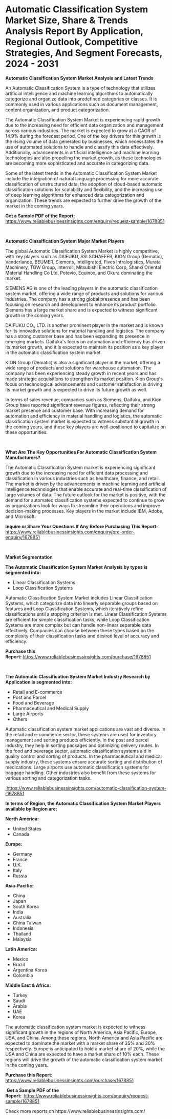 <p><h1>Automatic Classification System Market Size, Share & Trends Analysis Report By Application, Regional Outlook, Competitive Strategies, And Segment Forecasts, 2024 - 2031</h1></p><p><strong>Automatic Classification System Market Analysis and Latest Trends</strong></p>
<p><p>An Automatic Classification System is a type of technology that utilizes artificial intelligence and machine learning algorithms to automatically categorize and organize data into predefined categories or classes. It is commonly used in various applications such as document management, content organization, and product categorization.</p><p>The Automatic Classification System Market is experiencing rapid growth due to the increasing need for efficient data organization and management across various industries. The market is expected to grow at a CAGR of 14.9% during the forecast period. One of the key drivers for this growth is the rising volume of data generated by businesses, which necessitates the use of automated solutions to handle and classify this data effectively. Additionally, advancements in artificial intelligence and machine learning technologies are also propelling the market growth, as these technologies are becoming more sophisticated and accurate in categorizing data.</p><p>Some of the latest trends in the Automatic Classification System Market include the integration of natural language processing for more accurate classification of unstructured data, the adoption of cloud-based automatic classification solutions for scalability and flexibility, and the increasing use of deep learning algorithms for enhanced data categorization and organization. These trends are expected to further drive the growth of the market in the coming years.</p></p>
<p><strong>Get a Sample PDF of the Report:&nbsp;</strong> <a href="https://www.reliablebusinessinsights.com/enquiry/request-sample/1678851">https://www.reliablebusinessinsights.com/enquiry/request-sample/1678851</a></p>
<p>&nbsp;</p>
<p><strong>Automatic Classification System Major Market Players</strong></p>
<p><p>The global Automatic Classification System Market is highly competitive, with key players such as DAIFUKU, SSI SCHAEFER, KION Group (Dematic), Vanderlande, BEUMER, Siemens, Intelligrated, Fives Intralogistics, Murata Machinery, TGW Group, Interroll, Mitsubishi Electric Corp, Shanxi Oriental Material Handling Co Ltd, Potevio, Equinox, and Okura dominating the market.</p><p>SIEMENS AG is one of the leading players in the automatic classification system market, offering a wide range of products and solutions for various industries. The company has a strong global presence and has been focusing on research and development to enhance its product portfolio. Siemens has a large market share and is expected to witness significant growth in the coming years.</p><p>DAIFUKU CO., LTD. is another prominent player in the market and is known for its innovative solutions for material handling and logistics. The company has a strong customer base and has been expanding its presence in emerging markets. Daifuku's focus on automation and efficiency has driven its market growth, and it is expected to maintain its position as a key player in the automatic classification system market.</p><p>KION Group (Dematic) is also a significant player in the market, offering a wide range of products and solutions for warehouse automation. The company has been experiencing steady growth in recent years and has made strategic acquisitions to strengthen its market position. Kion Group's focus on technological advancements and customer satisfaction is driving its market growth and is expected to drive its future growth as well.</p><p>In terms of sales revenue, companies such as Siemens, Daifuku, and Kion Group have reported significant revenue figures, reflecting their strong market presence and customer base. With increasing demand for automation and efficiency in material handling and logistics, the automatic classification system market is expected to witness substantial growth in the coming years, and these key players are well-positioned to capitalize on these opportunities.</p></p>
<p>&nbsp;</p>
<p><strong>What Are The Key Opportunities For Automatic Classification System Manufacturers?</strong></p>
<p><p>The Automatic Classification System market is experiencing significant growth due to the increasing need for efficient data processing and classification in various industries such as healthcare, finance, and retail. The market is driven by the advancements in machine learning and artificial intelligence technologies that enable accurate and real-time classification of large volumes of data. The future outlook for the market is positive, with the demand for automated classification systems expected to continue to grow as organizations look for ways to streamline their operations and improve decision-making processes. Key players in the market include IBM, Adobe, and Microsoft.</p></p>
<p><strong>Inquire or Share Your Questions If Any Before Purchasing This Report:</strong> <a href="https://www.reliablebusinessinsights.com/enquiry/pre-order-enquiry/1678851">https://www.reliablebusinessinsights.com/enquiry/pre-order-enquiry/1678851</a></p>
<p>&nbsp;</p>
<p><strong>Market Segmentation</strong></p>
<p><strong>The Automatic Classification System Market Analysis by types is segmented into:</strong></p>
<p><ul><li>Linear Classification Systems</li><li>Loop Classification Systems</li></ul></p>
<p><p>Automatic Classification System Market includes Linear Classification Systems, which categorize data into linearly separable groups based on features and Loop Classification Systems, which iteratively refine classifications until a stopping criterion is met. Linear Classification Systems are efficient for simple classification tasks, while Loop Classification Systems are more complex but can handle non-linear separable data effectively. Companies can choose between these types based on the complexity of their classification tasks and desired level of accuracy and efficiency.</p></p>
<p><strong>Purchase this Report:&nbsp;</strong><a href="https://www.reliablebusinessinsights.com/purchase/1678851">https://www.reliablebusinessinsights.com/purchase/1678851</a></p>
<p>&nbsp;</p>
<p><strong>The Automatic Classification System Market Industry Research by Application is segmented into:</strong></p>
<p><ul><li>Retail and E-commerce</li><li>Post and Parcel</li><li>Food and Beverage</li><li>Pharmaceutical and Medical Supply</li><li>Large Airports</li><li>Others</li></ul></p>
<p><p>Automatic classification system market applications are vast and diverse. In the retail and e-commerce sector, these systems are used for inventory management and sorting products efficiently. In the post and parcel industry, they help in sorting packages and optimizing delivery routes. In the food and beverage sector, automatic classification systems aid in quality control and sorting of products. In the pharmaceutical and medical supply industry, these systems ensure accurate sorting and distribution of medications. Large airports use automatic classification systems for baggage handling. Other industries also benefit from these systems for various sorting and categorization tasks.</p></p>
<p><a href="https://www.reliablebusinessinsights.com/automatic-classification-system-r1678851">&nbsp;https://www.reliablebusinessinsights.com/automatic-classification-system-r1678851</a></p>
<p><strong>In terms of Region, the Automatic Classification System Market Players available by Region are:</strong></p>
<p>
    <p> <strong> North America: </strong>
        <ul>
            <li>United States</li>
            <li>Canada</li>
        </ul>
        </p> 
    <p> <strong> Europe: </strong>
        <ul>
            <li>Germany</li>
            <li>France</li>
            <li>U.K.</li>
            <li>Italy</li>
            <li>Russia</li>
        </ul>
        </p> 
    <p> <strong> Asia-Pacific: </strong>
        <ul>
            <li>China</li>
            <li>Japan</li>
            <li>South Korea</li>
            <li>India</li>
            <li>Australia</li>
            <li>China Taiwan</li>
            <li>Indonesia</li>
            <li>Thailand</li>
            <li>Malaysia</li>
        </ul>
        </p> 
    <p> <strong> Latin America: </strong>
        <ul>
            <li>Mexico</li>
            <li>Brazil</li>
            <li>Argentina Korea</li>
            <li>Colombia</li>
        </ul>
        </p> 
    <p> <strong> Middle East & Africa: </strong>
        <ul>
            <li>Turkey</li>
            <li>Saudi</li>
            <li>Arabia</li>
            <li>UAE</li>
            <li>Korea</li>
        </ul>
    </p>
    </p>
<p><p>The automatic classification system market is expected to witness significant growth in the regions of North America, Asia Pacific, Europe, USA, and China. Among these regions, North America and Asia Pacific are expected to dominate the market with a market share of 35% and 30% respectively. Europe is anticipated to hold a market share of 20%, while the USA and China are expected to have a market share of 10% each. These regions will drive the growth of the automatic classification system market in the coming years.</p></p>
<p><strong>Purchase this Report: </strong><a href="https://www.reliablebusinessinsights.com/purchase/1678851">https://www.reliablebusinessinsights.com/purchase/1678851</a></p>
<p>&nbsp;<strong>Get a Sample PDF of the Report:&nbsp;&nbsp;</strong><a href="https://www.reliablebusinessinsights.com/enquiry/request-sample/1678851">https://www.reliablebusinessinsights.com/enquiry/request-sample/1678851</a></p>
<p><strong></strong></p>
<p>Check more reports on https://www.reliablebusinessinsights.com/</p>